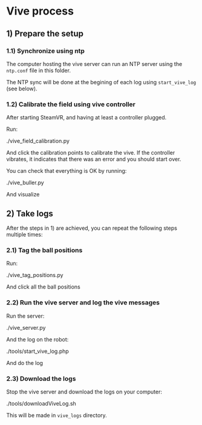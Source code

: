 # Vive process

## 1) Prepare the setup

### 1.1) Synchronize using ntp

The computer hosting the vive server can run an NTP server using the `ntp.conf`
file in this folder.

The NTP sync will be done at the begining of each log using `start_vive_log` (see below).

### 1.2) Calibrate the field using vive controller

After starting SteamVR, and having at least a controller plugged.

Run:

  ./vive_field_calibration.py

And click the calibration points to calibrate the vive. If the controller vibrates,
it indicates that there was an error and you should start over.

You can check that everything is OK by running:

  ./vive_buller.py

And visualize

## 2) Take logs

After the steps in 1) are achieved, you can repeat the following steps
multiple times:

### 2.1) Tag the ball positions

Run:

  ./vive_tag_positions.py

And click all the ball positions

### 2.2) Run the vive server and log the vive messages

Run the server:

  ./vive_server.py

And the log on the robot:

  ./tools/start_vive_log.php

And do the log

### 2.3) Download the logs

Stop the vive server and download the logs on your computer:

  ./tools/downloadViveLog.sh

This will be made in `vive_logs` directory.